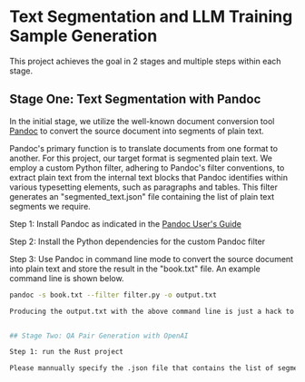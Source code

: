 # Text Segmentation and LLM Training Sample Generation

This project achieves the goal in 2 stages and multiple steps within each stage.

## Stage One: Text Segmentation with Pandoc

In the initial stage, we utilize the well-known document conversion tool [Pandoc](http://pandoc.org) to convert the source document into segments of plain text.

Pandoc's primary function is to translate documents from one format to another. For this project, our target format is segmented plain text. We employ a custom Python filter, adhering to Pandoc's filter conventions, to extract plain text from the internal text blocks that Pandoc identifies within various typesetting elements, such as paragraphs and tables. This filter generates an "segmented_text.json" file containing the list of plain text segments we require.

Step 1: Install Pandoc as indicated in the [Pandoc User's Guide](http://pandoc.org/installing.html)

Step 2: Install the Python dependencies for the custom Pandoc filter

Step 3: Use Pandoc in command line mode to convert the source document into plain text and store the result in the "book.txt" file. An example command line is shown below.
```sh
pandoc -s book.txt --filter filter.py -o output.txt

Producing the output.txt with the above command line is just a hack to make Pandoc work for us


## Stage Two: QA Pair Generation with OpenAI

Step 1: run the Rust project

Please mannually specify the .json file that contains the list of segmented text generated from the previous stage in the main.rs file


